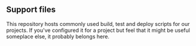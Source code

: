 ## Support files

This repository hosts commonly used build, test and deploy scripts for our projects. If you've
configured it for a project but feel that it might be useful someplace else, it probably belongs
here.
